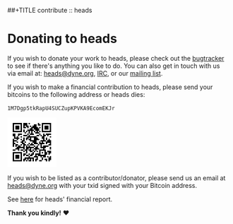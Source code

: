 ##+TITLE contribute :: heads

Donating to heads
=================

If you wish to donate your work to heads, please check out the
[bugtracker](https://git.devuan.org/heads/bugtracker/) to see if there's
anything you like to do. You can also get in touch with us via email at:
[heads@dyne.org](mailto:heads@dyne.org), [IRC](irc.html), or our
[mailing list](https://mailinglists.dyne.org/cgi-bin/mailman/listinfo/heads).

If you wish to make a financial contribution to heads, please send your
bitcoins to the following address or heads dies:

	1M7Dgp5tkRapU4SUCZupKPVKA9EcomEKJr

[![donate via bitcoin](/static/btc.png)](bitcoin:1M7Dgp5tkRapU4SUCZupKPVKA9EcomEKJr)

If you wish to be listed as a contributor/donator, please send us an
email at [heads@dyne.org](mailto:heads@dyne.org) with your txid signed
with your Bitcoin address.

See [here](/finance.html) for heads' financial report.

**Thank you kindly!** ❤️
